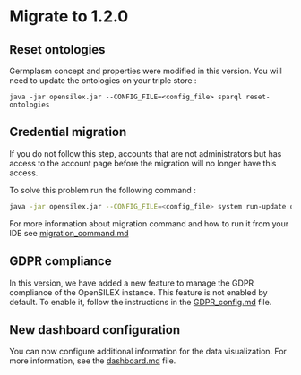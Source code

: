 # Migrate to 1.2.0

## Reset ontologies

Germplasm concept and properties were modified in this version. You will need to update the ontologies on your triple
store :

```
java -jar opensilex.jar --CONFIG_FILE=<config_file> sparql reset-ontologies
```

## Credential migration

If you do not follow this step, accounts that are not administrators but has access to the account page before the migration will no longer have this access.

To solve this problem run the following command :

```bash
java -jar opensilex.jar --CONFIG_FILE=<config_file> system run-update org.opensilex.migration.AddAccountCredentialsToProfilWithUserCredential
```

For more information about migration command and how to run it from your IDE see [migration_command.md](../how-to/migration_command.md)

## GDPR compliance

In this version, we have added a new feature to manage the GDPR compliance of the OpenSILEX instance. This feature is not enabled by default. To enable it, follow the instructions in the [GDPR_config.md](../installation/configuration/GDPR_config.md) file.

## New dashboard configuration
You can now configure additional information for the data visualization. For more information, see the [dashboard.md](../installation/configuration/dashboard.md#configuration-of-additional-information-for-the-data-visualization) file.

